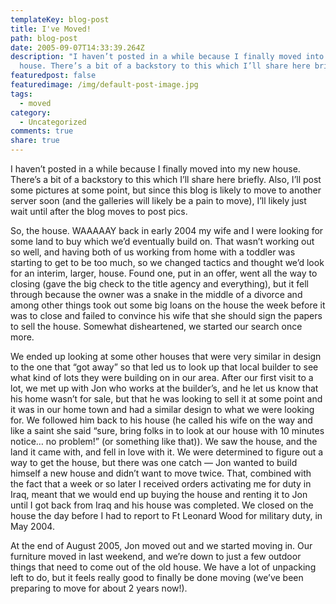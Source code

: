 ```yaml
---
templateKey: blog-post
title: I've Moved!
path: blog-post
date: 2005-09-07T14:33:39.264Z
description: "I haven’t posted in a while because I finally moved into my new
  house. There’s a bit of a backstory to this which I’ll share here briefly. "
featuredpost: false
featuredimage: /img/default-post-image.jpg
tags:
  - moved
category:
  - Uncategorized
comments: true
share: true
---
```

<!--StartFragment-->

I haven’t posted in a while because I finally moved into my new house. There’s a bit of a backstory to this which I’ll share here briefly. Also, I’ll post some pictures at some point, but since this blog is likely to move to another server soon (and the galleries will likely be a pain to move), I’ll likely just wait until after the blog moves to post pics.

So, the house. WAAAAAY back in early 2004 my wife and I were looking for some land to buy which we’d eventually build on. That wasn’t working out so well, and having both of us working from home with a toddler was starting to get to be too much, so we changed tactics and thought we’d look for an interim, larger, house. Found one, put in an offer, went all the way to closing (gave the big check to the title agency and everything), but it fell through because the owner was a snake in the middle of a divorce and among other things took out some big loans on the house the week before it was to close and failed to convince his wife that she should sign the papers to sell the house. Somewhat disheartened, we started our search once more.

We ended up looking at some other houses that were very similar in design to the one that “got away” so that led us to look up that local builder to see what kind of lots they were building on in our area. After our first visit to a lot, we met up with Jon who works at the builder’s, and he let us know that his home wasn’t for sale, but that he was looking to sell it at some point and it was in our home town and had a similar design to what we were looking for. We followed him back to his house (he called his wife on the way and like a saint she said “sure, bring folks in to look at our house with 10 minutes notice… no problem!” (or something like that)). We saw the house, and the land it came with, and fell in love with it. We were determined to figure out a way to get the house, but there was one catch — Jon wanted to build himself a new house and didn’t want to move twice. That, combined with the fact that a week or so later I received orders activating me for duty in Iraq, meant that we would end up buying the house and renting it to Jon until I got back from Iraq and his house was completed. We closed on the house the day before I had to report to Ft Leonard Wood for military duty, in May 2004.

At the end of August 2005, Jon moved out and we started moving in. Our furniture moved in last weekend, and we’re down to just a few outdoor things that need to come out of the old house. We have a lot of unpacking left to do, but it feels really good to finally be done moving (we’ve been preparing to move for about 2 years now!).

<!--EndFragment-->